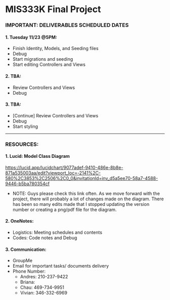 # MIS333K Final Project 

### IMPORTANT: DELIVERABLES SCHEDULED DATES
#### 1. Tuesday 11/23 @5PM: 
- Finish Identity, Models, and Seeding files
- Debug 
- Start migrations and seeding
- Start editing Controllers and Views 
#### 2. TBA: 
- Review Controllers and Views 
- Debug 
#### 3. TBA: 
- [Continue] Review Controllers and Views 
- Debug
- Start styling 

__________________________________________________________________

### RESOURCES: 
#### 1. Lucid: Model Class Diagram 
https://lucid.app/lucidchart/9077adef-9410-486e-8b8e-871a535003aa/edit?viewport_loc=-2141%2C-580%2C3853%2C2506%2C0_0&invitationId=inv_d5a5ee70-58a7-4588-9446-b5ba780354cf
- NOTE: Guys please check this link often. As we move forward with the project, there will probably a lot of changes made on the diagram. There has been so many edits made that I stopped updating the version number or creating a png/pdf file for the diagram. 
#### 2. OneNotes: 
- Logistics: Meeting schedules and contents 
- Codes: Code notes and Debug 
#### 3. Communication: 
- GroupMe
- Email for important tasks/ documents delivery 
- Phone Number: 
  - Andres: 210-237-9422
  - Briana:   
  - Chau:  469-734-9951
  - Vivian: 346-332-6969   
